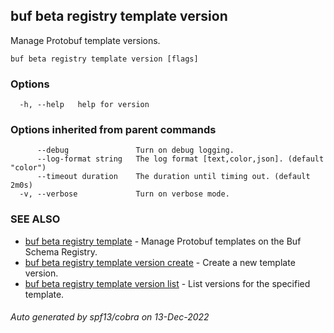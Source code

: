 ## buf beta registry template version

Manage Protobuf template versions.

```
buf beta registry template version [flags]
```

### Options

```
  -h, --help   help for version
```

### Options inherited from parent commands

```
      --debug               Turn on debug logging.
      --log-format string   The log format [text,color,json]. (default "color")
      --timeout duration    The duration until timing out. (default 2m0s)
  -v, --verbose             Turn on verbose mode.
```

### SEE ALSO

* [buf beta registry template](buf_beta_registry_template.md)	 - Manage Protobuf templates on the Buf Schema Registry.
* [buf beta registry template version create](buf_beta_registry_template_version_create.md)	 - Create a new template version.
* [buf beta registry template version list](buf_beta_registry_template_version_list.md)	 - List versions for the specified template.

###### Auto generated by spf13/cobra on 13-Dec-2022
